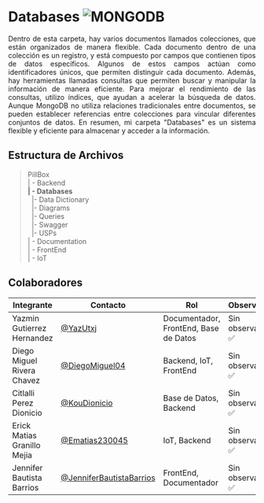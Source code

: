 # Databases  ![MONGODB](https://img.shields.io/badge/MongoDB-47A248?style=for-the-badge&logo=mongodb&logoColor=white)


<p align="justify">
 Dentro de esta carpeta, hay varios documentos llamados colecciones, que están organizados de manera flexible. Cada documento dentro de una colección es un registro, y está compuesto por campos que contienen tipos de datos específicos. Algunos de estos campos actúan como identificadores únicos, que permiten distinguir cada documento. Además, hay herramientas llamadas consultas que permiten buscar y manipular la información de manera eficiente. Para mejorar el rendimiento de las consultas, utilizo índices, que ayudan a acelerar la búsqueda de datos. Aunque MongoDB no utiliza relaciones tradicionales entre documentos, se pueden establecer referencias entre colecciones para vincular diferentes conjuntos de datos. En resumen, mi carpeta "Databases" es un sistema flexible y eficiente para almacenar y acceder a la información.</p>

## Estructura de Archivos

>PillBox<br>
>| - Backend <br>
>**| - Databases**<br>
>&nbsp;&nbsp;|- Data Dictionary<br>
>&nbsp;&nbsp;|- Diagrams<br>
>&nbsp;&nbsp;|- Queries<br>
>&nbsp;&nbsp;|- Swagger<br>
>&nbsp;&nbsp;|- USPs<br>
>| - Documentation<br>
>| - FrontEnd<br>
>| - IoT

## Colaboradores  

|Integrante|Contacto|Rol|Observaciones|
|------------|--------|---|---|
|Yazmin Gutierrez Hernandez|[@YazUtxj](https://github.com/YazUtxj)|Documentador, FrontEnd, Base de Datos|Sin observaciones ✅|
|Diego Miguel Rivera Chavez|[@DiegoMiguel04](https://github.com/DiegoMiguel04)|Backend, IoT, FrontEnd|Sin observaciones ✅|
|Citlalli Perez Dionicio |[@KouDionicio](https://github.com/KouDionicio)|Base de Datos, Backend|Sin observaciones ✅|
|Erick Matias Granillo Mejia|[@Ematias230045](https://github.com/Ematias230045)|IoT, Backend|Sin observaciones ✅|
|Jennifer Bautista Barrios|[@JenniferBautistaBarrios](https://github.com/JenniferBautistaBarrios)|FrontEnd, Documentador|Sin observaciones ✅|